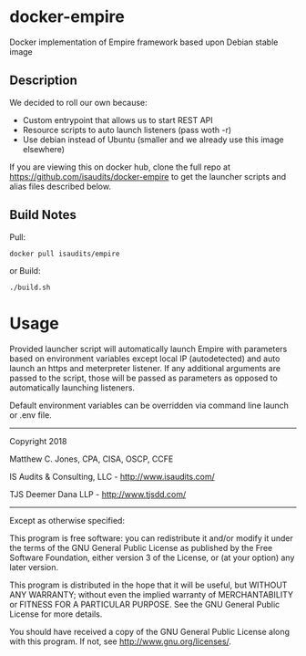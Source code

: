 # docker-empire
Docker implementation of Empire framework based upon Debian stable image

## Description
We decided to roll our own because:
- Custom entrypoint that allows us to start REST API
- Resource scripts to auto launch listeners (pass woth -r)
- Use debian instead of Ubuntu (smaller and we already use this image elsewhere)

If you are viewing this on docker hub, clone the full repo at https://github.com/isaudits/docker-empire
to get the launcher scripts and alias files described below.

## Build Notes
Pull:

    docker pull isaudits/empire

or Build:

    ./build.sh

# Usage
Provided launcher script will automatically launch Empire with parameters based
on environment variables except local IP (autodetected) and auto launch an https and
meterpreter listener. If any additional arguments are passed to the script, those will
be passed as parameters as opposed to automatically launching listeners.

Default environment variables can be overridden via command line launch or .env file.

--------------------------------------------------------------------------------

Copyright 2018

Matthew C. Jones, CPA, CISA, OSCP, CCFE

IS Audits & Consulting, LLC - <http://www.isaudits.com/>

TJS Deemer Dana LLP - <http://www.tjsdd.com/>

--------------------------------------------------------------------------------

Except as otherwise specified:

This program is free software: you can redistribute it and/or modify it under
the terms of the GNU General Public License as published by the Free Software
Foundation, either version 3 of the License, or (at your option) any later
version.

This program is distributed in the hope that it will be useful, but WITHOUT ANY
WARRANTY; without even the implied warranty of MERCHANTABILITY or FITNESS FOR A
PARTICULAR PURPOSE. See the GNU General Public License for more details.

You should have received a copy of the GNU General Public License along with
this program. If not, see <http://www.gnu.org/licenses/>.